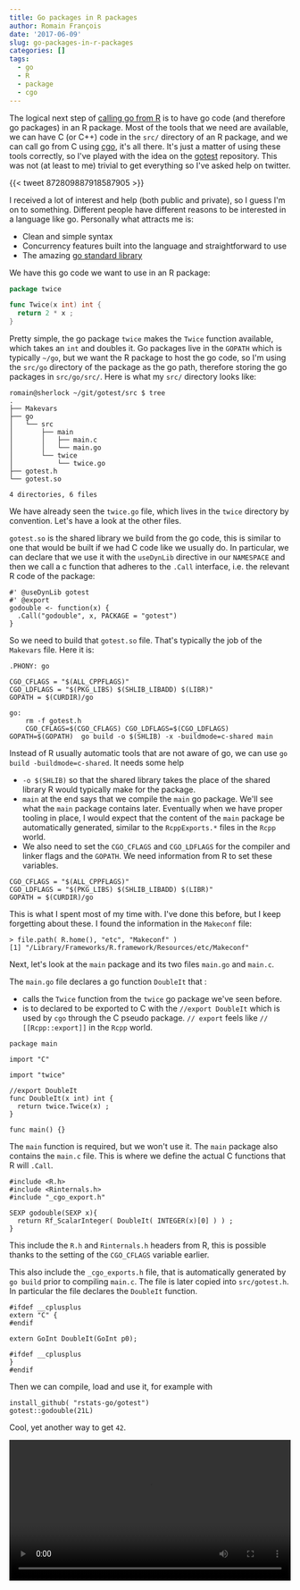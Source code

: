 ```yaml
---
title: Go packages in R packages
author: Romain François
date: '2017-06-09'
slug: go-packages-in-r-packages
categories: []
tags:
  - go
  - R
  - package
  - cgo
---
```


The logical next step of [calling go from R](/post/2017/05/14/calling-go-from-r) is to have
go code (and therefore go packages) in an R package. Most of the tools that we need 
are available, we can have C (or C++) code in the `src/` directory of an R package, 
and we can call go from C using [cgo](https://golang.org/cmd/cgo/), it's all there. It's just 
a matter of using these tools correctly, so I've played with the idea on 
the [gotest](https://github.com/rstats-go/gotest) repository. This was not (at least to me)
trivial to get everything so I've asked help on twitter. 

{{< tweet 872809887918587905 >}}

I received a lot of interest and help (both public and private), so I guess I'm on to 
something. Different people have different reasons to be interested in a language like go. 
Personally what attracts me is:

- Clean and simple syntax
- Concurrency features built into the language and straightforward to use
- The amazing [go standard library](https://golang.org/pkg/)
 
We have this go code we want to use in an R package: 

```go
package twice

func Twice(x int) int {
  return 2 * x ;
}
```

Pretty simple, the go package `twice` makes the `Twice` function available, which takes an `int` and 
doubles it. Go packages live in the `GOPATH` which is typically `~/go`, but we want the R package to host 
the go code, so I'm using the `src/go` directory of the package as the go path, therefore storing the
go packages in `src/go/src/`. Here is what my `src/` directory looks like: 

```
romain@sherlock ~/git/gotest/src $ tree
.
├── Makevars
├── go
│   └── src
│       ├── main
│       │   ├── main.c
│       │   └── main.go
│       └── twice
│           └── twice.go
├── gotest.h
└── gotest.so

4 directories, 6 files
```

We have already seen the `twice.go` file, which lives in the `twice` 
directory by convention. Let's have a look at the other files. 

`gotest.so` is the shared library we build from the go code, this 
is similar to one that would be built if we had C code like we usually do. 
In particular, we can declare that we use it with the `useDynLib` directive
in our `NAMESPACE` and then we call a c function that adheres to the `.Call`
interface, i.e. the relevant R code of the package: 

```
#' @useDynLib gotest
#' @export
godouble <- function(x) {
  .Call("godouble", x, PACKAGE = "gotest")
}
```

So we need to build that `gotest.so` file. That's typically the job of the `Makevars` file. Here it is: 

```
.PHONY: go

CGO_CFLAGS = "$(ALL_CPPFLAGS)"
CGO_LDFLAGS = "$(PKG_LIBS) $(SHLIB_LIBADD) $(LIBR)"
GOPATH = $(CURDIR)/go

go:
	rm -f gotest.h
	CGO_CFLAGS=$(CGO_CFLAGS) CGO_LDFLAGS=$(CGO_LDFLAGS) GOPATH=$(GOPATH)  go build -o $(SHLIB) -x -buildmode=c-shared main
```

Instead of R usually automatic tools that are not aware of go, we can use `go build -buildmode=c-shared`. It needs some help

- `-o $(SHLIB)` so that the shared library takes the place of the shared library R would typically make for the package. 
- `main` at the end says that we compile the `main` go package. We'll see what the `main` package contains later. Eventually when we have
  proper tooling in place, I would expect that the content of the `main` package be automatically generated, similar to the `RcppExports.*` 
  files in the `Rcpp` world. 
- We also need to set the `CGO_CFLAGS` and `CGO_LDFLAGS` for the compiler and linker flags and the `GOPATH`. We need information from R
 to set these variables. 
 
```
CGO_CFLAGS = "$(ALL_CPPFLAGS)"
CGO_LDFLAGS = "$(PKG_LIBS) $(SHLIB_LIBADD) $(LIBR)"
GOPATH = $(CURDIR)/go
```

This is what I spent most of my time with. I've done this before, but I keep forgetting about these. I found the 
information in the `Makeconf` file: 

```
> file.path( R.home(), "etc", "Makeconf" )
[1] "/Library/Frameworks/R.framework/Resources/etc/Makeconf"
```

Next, let's look at the `main` package and its two files `main.go` and `main.c`. 

The `main.go` file declares a go function `DoubleIt` that :

- calls the `Twice` function from the `twice` go package we've seen before. 
- is to declared to be exported to C with the `//export DoubleIt` which is used
  by `cgo` through the C pseudo package. `// export` feels like `// [[Rcpp::export]]`
  in the `Rcpp` world. 

```
package main

import "C"

import "twice"

//export DoubleIt
func DoubleIt(x int) int {
  return twice.Twice(x) ;
}

func main() {}
```

The `main` function is required, but we won't use it. The `main` package
also contains the `main.c` file. This is where we define the actual C
functions that R will `.Call`. 

```
#include <R.h>
#include <Rinternals.h>
#include "_cgo_export.h"

SEXP godouble(SEXP x){
  return Rf_ScalarInteger( DoubleIt( INTEGER(x)[0] ) ) ;
}
```

This include the `R.h` and `Rinternals.h` headers from R, this is possible thanks
to the setting of the `CGO_CFLAGS` variable earlier. 

This also include the `_cgo_exports.h` file, that is automatically generated
by `go build` prior to compiling `main.c`. The file is later copied into `src/gotest.h`. 
In particular the file declares the `DoubleIt` function. 

```
#ifdef __cplusplus
extern "C" {
#endif

extern GoInt DoubleIt(GoInt p0);

#ifdef __cplusplus
}
#endif
```

Then we can compile, load and use it, for example with 

```
install_github( "rstats-go/gotest")
gotest::godouble(21L)
```

Cool, yet another way to get `42`. 

<video src="https://media.giphy.com/media/xUPGckpoEpj0MU0HT2/giphy-hd.mp4" autoplay loop playsinline style="width:100%"></video>
